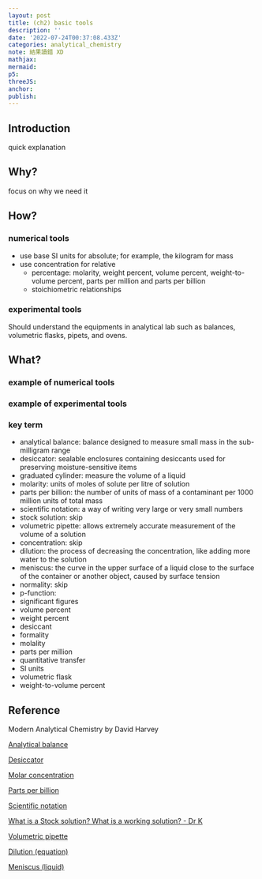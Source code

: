 ```yaml
---
layout: post
title: (ch2) basic tools
description: ''
date: '2022-07-24T00:37:08.433Z'
categories: analytical_chemistry
note: 結果讀錯 XD
mathjax:
mermaid:
p5:
threeJS:
anchor:
publish:
---
```


## Introduction

quick explanation

## Why?

focus on why we need it

## How?

### numerical tools

* use base SI units for absolute; for example, the kilogram for mass
* use concentration for relative
  * percentage: molarity, weight percent, volume percent, weight-to-volume percent, parts per million and parts per billion
  * stoichiometric relationships

### experimental tools

Should understand the equipments in analytical lab such as balances, volumetric flasks, pipets, and ovens.

## What?

### example of numerical tools

### example of experimental tools

### key term

* analytical balance: balance designed to measure small mass in the sub-milligram range
* desiccator: sealable enclosures containing desiccants used for preserving moisture-sensitive items
* graduated cylinder: measure the volume of a liquid
* molarity: units of moles of solute per litre of solution
* parts per billion: the number of units of mass of a contaminant per 1000 million units of total mass
* scientific notation: a way of writing very large or very small numbers
* stock solution: skip
* volumetric pipette: allows extremely accurate measurement of the volume of a solution
* concentration: skip
* dilution: the process of decreasing the concentration, like adding more water to the solution
* meniscus: the curve in the upper surface of a liquid close to the surface of the container or another object, caused by surface tension
* normality: skip
* p-function:
* significant figures
* volume percent
* weight percent
* desiccant
* formality
* molality
* parts per million
* quantitative transfer
* SI units
* volumetric flask
* weight-to-volume percent

## Reference

Modern Analytical Chemistry by David Harvey

[Analytical balance](https://en.wikipedia.org/wiki/Analytical_balance)

[Desiccator](https://en.wikipedia.org/wiki/Desiccator#:~:text=Desiccators%20are%20sealable%20enclosures%20containing,react%20with%20water%20from%20humidity.)

[Molar concentration](https://en.wikipedia.org/wiki/Molar_concentration)

[Parts per billion](https://www.greenfacts.org/glossary/pqrs/parts-per-billion.htm#:~:text=Parts%20per%20billion%20(ppb)%20is,contaminant%20in%20soils%20and%20sediments.)

[Scientific notation](https://www.khanacademy.org/math/cc-eighth-grade-math/cc-8th-numbers-operations/cc-8th-scientific-notation/v/scientific-notation)

[What is a Stock solution? What is a working solution? - Dr K](https://www.youtube.com/watch?v=jWLxz5sz4_s)

[Volumetric pipette](https://en.wikipedia.org/wiki/Volumetric_pipette)

[Dilution (equation)](https://en.wikipedia.org/wiki/Dilution_(equation))

[Meniscus (liquid)](https://en.wikipedia.org/wiki/Meniscus_(liquid))
